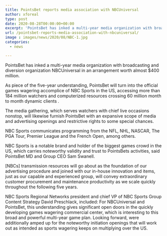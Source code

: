 ```yaml
---
title: PointsBet reports media association with NBCUniversal
author: xforeal 
type: post
date: 2020-08-28T00:00:00+00:00
excerpt: 'PointsBet has inked a multi-year media organization with broadcasting and amusement organization NBCUniversal in an arrangement worth almost $400 million '
url: /pointsbet-reports-media-association-with-nbcuniversal/
image : images/news/2020/08/NBC-1.jpg
categories:
  - news

---
```

PointsBet has inked a multi-year media organization with broadcasting and diversion organization NBCUniversal in an arrangement worth almost $400 million. 

As piece of the five-year understanding, PointsBet will turn into the official games wagering accomplice of NBC Sports in the US, accessing more than 184 million watchers and computerized resources crossing 60 million month to month dynamic clients _._ 

The media gathering, which serves watchers with chief live occasions nonstop, will likewise furnish PointsBet with an expansive scope of media and advertising openings and restrictive rights to some special chances. 

NBC Sports communicates programming from the NFL, NHL, NASCAR, The PGA Tour, Premier League and the French Open, among others. 

NBC Sports is a notable brand and holder of the biggest games crowd in the US, which carries noteworthy validity and trust to PointsBets activities, said PointsBet MD and Group CEO Sam Swanell. 

[NBCs] transmission resources will go about as the foundation of our advertising procedure and joined with our in-house innovation and items, just as our capable and experienced group, will convey extraordinary customer procurement and maintenance productivity as we scale quickly throughout the following five years. 

NBC Sports Regional Networks president and chief VP of NBC Sports Group Content Strategy David Preschlack, included: For NBCUniversal and PointsBet, this understanding gives significant open doors in the quickly developing games wagering commercial center, which is interesting to this broad and powerful multi-year game plan. Looking forward, were additionally amped up for the noteworthy initiation openings that will work out as intended as sports wagering keeps on multiplying over the US.